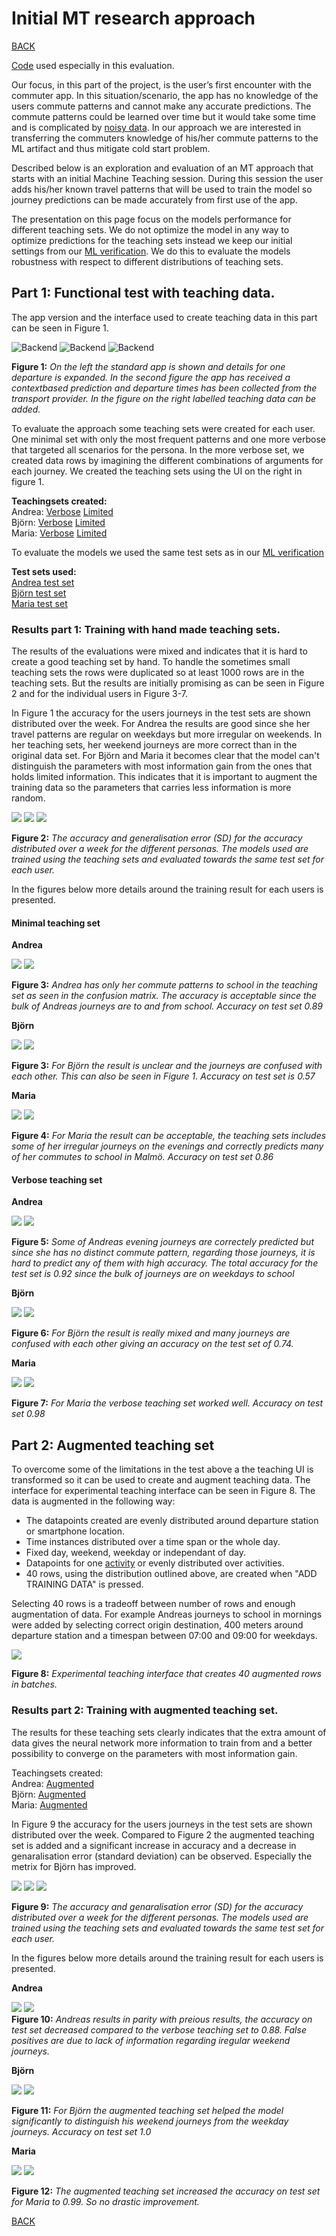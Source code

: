 # Initial MT research approach

[BACK](../README.md)

[Code](mt.ipynb) used especially in this evaluation.

Our focus, in this part of the project, is the user’s first encounter with the commuter app. In this situation/scenario, the app has no knowledge of the users commute patterns and cannot make any accurate predictions. The commute patterns could be learned over time but it would take some time and is complicated by [noisy data](../README.md#data-collection). In our approach we are interested in transferring the commuters knowledge of his/her commute patterns to the ML artifact and thus mitigate cold start problem.

Described below is an exploration and evaluation of an MT approach that starts with an initial Machine Teaching session. During this session the user adds his/her known travel patterns that will be used to train the model so journey predictions can be made accurately from first use of the app.

 The presentation on this page focus on the models performance for different teaching sets. We do not optimize the model in any way to optimize predictions for the teaching sets instead we keep our initial settings from our [ML verification](../ml/ml.md). We do this to evaluate the models robustness with respect to different distributions of teaching sets.

## Part 1: Functional test with teaching data.

 The app version and the interface used to create teaching data in this part can be seen in Figure 1.

![Backend](../images/small_detail_search.png)
![Backend](../images/small_prediction.png)
![Backend](../images/trainingdata.png)

**Figure 1:** *On the left the standard app is shown and details for one departure is expanded. In the second figure the app has received a contextbased prediction and departure times has been collected from the transport provider. In the figure on the right labelled teaching data can be added.*


To evaluate the approach some teaching sets were created for each user. One minimal set with only the most frequent patterns and one more verbose that targeted all scenarios for the persona. In the more verbose set, we created data rows by imagining the different combinations of arguments for each journey. We created the teaching sets using the UI on the right in figure 1.

**Teachingsets created:**<br>
Andrea:
[Verbose](../data/ehaBtfOPDNZjzy1MEvjQmGo4Zv12_teaching_set.csv)
[Limited](../data/ehaBtfOPDNZjzy1MEvjQmGo4Zv12_teaching_set_minimal.csv)
<br>Björn:
[Verbose](../data/hCWCulj7M1aMVyd0Fm0Eqrv8q1Q2_teaching_set.csv)
[Limited](../data/hCWCulj7M1aMVyd0Fm0Eqrv8q1Q2_teaching_set_minimal.csv)
<br>Maria:
[Verbose](../data/tnK534JMwwfhvUEycn69HPbhqkt2_teaching_set.csv)
[Limited](../data/tnK534JMwwfhvUEycn69HPbhqkt2_teaching_set_minimal.csv)

To evaluate the models we used the same test sets as in our [ML verification](../ml/ml.md)

**Test sets used:**<br>
[Andrea test set](../data/ehaBtfOPDNZjzy1MEvjQmGo4Zv12_test.csv)<br>
[Björn test set](../data/hCWCulj7M1aMVyd0Fm0Eqrv8q1Q2_test.csv)<br>
[Maria test set](../data/tnK534JMwwfhvUEycn69HPbhqkt2_test.csv)

### Results part 1: Training with hand made teaching sets.
The results of the evaluations were mixed and indicates that it is hard to create a good teaching set by hand. To handle the sometimes small teaching sets the rows were duplicated so at least 1000 rows are in the teaching sets. But the results are initially promising as can be seen in Figure 2 and for the individual users in Figure 3-7.

In Figure 1 the accuracy for the users journeys in the test sets are shown distributed over the week. For Andrea the results are good since she her travel patterns are regular on weekdays but more irregular on weekends. In her teaching sets, her weekend journeys are more correct than in the original data set. For Björn and Maria it becomes clear that the model can't distinguish the parameters with most information gain from the ones that holds limited information. This indicates that it is important to augment the training data so the parameters that carries less information is more random.

![](../images/andrea_teach1_small.png)
![](../images/bjorn_teach1_small.png)
![](../images/maria_teach1_small.png)

**Figure 2:** *The accuracy and generalisation error (SD) for the accuracy distributed over a week for the different personas. The models used are trained using the teaching sets and evaluated towards the same test set for each user.*

In the figures below more details around the training result for each users is presented.

#### Minimal teaching set

**Andrea**

![](../images/andrea_train2.png)
![](../images/andrea_cf1.png)

**Figure 3:** *Andrea has only her commute patterns to school in the teaching set as seen in the confusion matrix. The accuracy is acceptable since the bulk of Andreas journeys are to and from school. Accuracy on test set 0.89*

**Björn**

![](../images/bjorn_train1.png)
![](../images/bjorn_cf1.png)

**Figure 3:** *For Björn the result is unclear and the journeys are confused with each other. This can also be seen in Figure 1. Accuracy on test set is 0.57*

**Maria**

![](../images/maria_train1.png)
![](../images/maria_cf1.png)

**Figure 4:** *For Maria the result can be acceptable, the teaching sets includes some of her irregular journeys on the evenings and correctly predicts many of her commutes to school in Malmö. Accuracy on test set 0.86*

#### Verbose teaching set

**Andrea**

![](../images/andrea_train2.png)
![](../images/andrea_cf2.png)

**Figure 5:** *Some of Andreas evening journeys are correctely predicted but since she has no distinct commute pattern, regarding those journeys, it is hard to predict any of them with high accuracy. The total accuracy for the test set is 0.92 since the bulk of journeys are on weekdays to school*

**Björn**

![](../images/bjorn_train2.png)
![](../images/bjorn_cf2.png)

**Figure 6:** *For Björn the result is really mixed and many journeys are confused with each other giving an accuracy on the test set of 0.74.*

**Maria**

![](../images/maria_train2.png)
![](../images/maria_cf2.png)

**Figure 7:** *For Maria the verbose teaching set worked well. Accuracy on test set 0.98*


## Part 2: Augmented teaching set
To overcome some of the limitations in the test above a the teaching UI is transformed so it can be used to create and augment teaching data. The interface for experimental teaching interface can be seen in Figure 8. The data is augmented in the following way:

- The datapoints created are evenly distributed around departure station or smartphone location.
- Time instances distributed over a time span or the whole day.
- Fixed day, weekend, weekday or independant of day.
- Datapoints for one [activity](../data/data.md) or evenly distributed over activities.
- 40 rows, using the distribution outlined above, are created when "ADD TRAINING DATA" is pressed.

Selecting 40 rows is a tradeoff between number of rows and enough augmentation of data. For example Andreas journeys to school in mornings were added by selecting correct origin destination, 400 meters around departure station and a timespan between 07:00 and 09:00 for weekdays.

![](../images/mt10.png)

**Figure 8:** *Experimental teaching interface that creates 40 augmented rows in batches.*

### Results part 2: Training with augmented teaching set.
The results for these teaching sets clearly indicates that the extra amount of data gives the neural network more information to train from and a better possibility to converge on the parameters with most information gain.

Teachingsets created:<br>
Andrea:
[Augmented](../data/ehaBtfOPDNZjzy1MEvjQmGo4Zv12_teaching_set_aug.csv)
<br>Björn:
[Augmented](../data/hCWCulj7M1aMVyd0Fm0Eqrv8q1Q2_teaching_set_aug.csv)
<br>Maria:
[Augmented](../data/tnK534JMwwfhvUEycn69HPbhqkt2_teaching_set_aug.csv)

In Figure 9 the accuracy for the users journeys in the test sets are shown distributed over the week. Compared to Figure 2 the augmented teaching set is added and a significant increase in accuracy and a decrease in genaralisation error (standard deviation) can be observed. Especially the metrix for Björn has improved.

![](../images/andrea_teach3.png)
![](../images/bjorn_teach3.png)
![](../images/maria_teach3.png)

**Figure 9:** *The accuracy and genaralisation error (SD) for the accuracy distributed over a week for the different personas. The models used are trained using the teaching sets and evaluated towards the same test set for each user.*

In the figures below more details around the training result for each users is presented.

**Andrea**

![](../images/andrea_train3.png)
![](../images/andrea_cf3.png)<br>
**Figure 10:** *Andreas results in parity with preious results, the accuracy on test set decreased compared to the verbose teaching set to 0.88. False positives are due to lack of information regarding iregular weekend journeys.*

**Björn**

![](../images/bjorn_train3.png)
![](../images/bjorn_cf3.png)

**Figure 11:** *For Björn the augmented teaching set helped the model significantly to distinguish his weekend journeys from the weekday journeys. Accuracy on test set 1.0*

**Maria**

![](../images/maria_train3.png)
![](../images/maria_cf3.png)

**Figure 12:** *The augmented teaching set increased the accuracy on test set for Maria to 0.99. So no drastic improvement.*

[BACK](../README.md)
